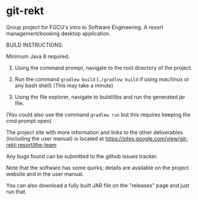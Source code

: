 # git-rekt
Group project for FGCU's intro to Software Engineering. A resort management/booking desktop application.

BUILD INSTRUCTIONS:

Minimum Java 8 required.

1. Using the command prompt, navigate to the root directory of the project.

2. Run the command `gradlew build` (`./gradlew build` if using mac/linux or any bash shell) (This may take a minute)

3. Using the file explorer, navigate to build/libs and run the generated jar file.

(You could also use the command `gradlew run` but this requires keeping the cmd prompt open)

The project site with more information and links to the other deliverables (including the user manual) is located at 
https://sites.google.com/view/git-rekt-resort/the-team

Any bugs found can be submitted to the github issues tracker.

Note that the software has some quirks; details are available on the project website and in the user manual.

You can also download a fully built JAR file on the "releases" page and just run that.
